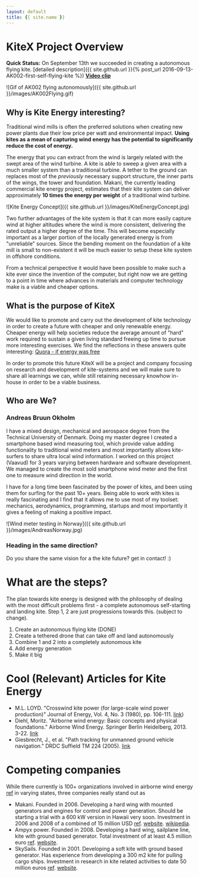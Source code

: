 ```yaml
---
layout: default
title: {{ site.name }}
---
```


# KiteX Project Overview
**Quick Status:** On September 13th we succeeded in creating a autonomous flying kite. [detailed description]({{ site.github.url }}{% post_url 2016-09-13-AK002-first-self-flying-kite %}) **[Video clip](https://youtu.be/O_YaRTxpii8)**

![Gif of AK002 flying autonomously]({{ site.github.url }}/images/AK002Flying.gif)

## Why is Kite Energy interesting?
Traditional wind mills is often the preferred solutions when creating new power plants due their low price per watt and environmental impact. **Using kites as a mean of capturing wind energy has the potential to significantly reduce the cost of energy.**

The energy that you can extract from the wind is largely related with the swept area of the wind turbine. A kite is able to sweep a given area with a much smaller system than a traditional turbine. A tether to the ground can replaces most of the *previously* necessary support structure, the inner parts of the wings, the tower and foundation. Makani, the currently leading commercial kite energy project,  estimates that their kite system can deliver approximately **10 times the energy per weight** of a traditional wind turbine.

![Kite Energy Concept]({{ site.github.url }}/images/KiteEnergyConcept.jpg)

Two further advantages of the kite system is that it can more easily capture wind at higher altitudes where the wind is more consistent, delivering the rated output a higher degree of the time. This will become especially important as a larger portion of the locally generated energy is from "unreliable" sources. Since the bending moment on the foundation of a kite mill is small to non-existent it will be much easier to setup these kite system in offshore conditions.

From a technical perspective it would have been possible to make such a kite ever since the invention of the computer, but right now we are getting to a point in time where advances in materials and computer technology make is a viable and cheaper options.

## What is the purpose of KiteX
We would like to promote and carry out the development of kite technology in order to create a future with cheaper and only renewable energy. Cheaper energy will help societies reduce the average amount of "hard" work required to sustain a given living standard freeing up time to pursue more interesting exercises. We find the reflections in these answers quite interesting: [Quora - if energy was  free](https://www.quora.com/If-energy-was-free-and-renewable-how-would-the-economy-be-fundamentally-different-from-what-it-is-now)

In order to promote this future KiteX will be a project and company focusing on research and development of kite-systems and we will make sure to share all learnings we can, while still retaining necessary knowhow in-house in order to be a viable business.

## Who are We?

### Andreas Bruun Okholm
I have a mixed design, mechanical and aerospace degree from the Technical University of Denmark. Doing my master degree I created a smartphone based wind measuring tool, which provide value adding functionality to traditional wind meters and most importantly allows kite-surfers to share ultra local wind information. I worked on this project (Vaavud) for 3 years varying between hardware and software development. We managed to create the most sold smartphone wind meter and the first one to measure wind direction in the world.

I have for a long time been fascinated by the power of kites, and been using them for surfing for the past 10+ years. Being able to work with kites is really fascinating and I find that it allows me to use most of my toolset: mechanics, aerodynamics, programming, startups and most importantly it gives a feeling of making a positive impact.

![Wind meter testing in Norway]({{ site.github.url }}/images/AndreasNorway.jpg)

### Heading in the same direction?
Do you share the same vision for a the kite future? get in contact! :)

# What are the steps?
The plan towards kite energy is designed with the philosophy of dealing with the most difficult problems first - a complete autonomous self-starting and landing kite. Step 1, 2 are just progressions towards this. (subject to change).

1. Create an autonomous flying kite (DONE)
2. Create a tethered drone that can take off and land autonomously
3. Combine 1 and 2 into a completely autonomous kite
4. Add energy generation
5. Make it big

# Cool (Relevant) Articles for Kite Energy

* M.L. LOYD.  "Crosswind kite power (for large-scale wind power production)" Journal of Energy, Vol. 4, No. 3 (1980), pp. 106-111.
[link](http://edge.rit.edu/content/R15901/public/Matt%20Kennedy/homes.esat.kuleuven.be_~highwind_wp-content_uploads_2011_07_Loyd1980.pdf))
* Diehl, Moritz. "Airborne wind energy: Basic concepts and physical foundations." Airborne Wind Energy. Springer Berlin Heidelberg, 2013. 3-22. [link](http://homes.esat.kuleuven.be/~highwind/wp-content/uploads/2013/08/Diehl2013a.pdf)
* Giesbrecht, J., et al. "Path tracking for unmanned ground vehicle navigation." DRDC Suffield TM 224 (2005). [link](http://cradpdf.drdc-rddc.gc.ca/PDFS/unc45/p524913.pdf)

# Competing companies

While there currently is 100+ organizations involved in airborne wind energy [ref](http://energykitesystems.net/AWEstakeholders/index.html) in varying states, three companies really stand out as  
* Makani. Founded in 2006. Developing a hard wing with mounted generators and engines for control and power generation. Should be starting a trial with a 600 kW version in Hawaii very soon. Investment in 2006 and 2008 of a combined of 15 million USD [ref](http://www.itechpost.com/articles/9658/20130523/google-x-makani-power-make-traditional-wind-energy-obsolete.htm). [website](https://www.google.com/makani/). [wikipedia](https://en.wikipedia.org/wiki/Makani_Power).  
* Ampyx power. Founded in 2008. Developing a hard wing, sailplane line, kite with ground based generator. Total investment of at least 4.5 million euro [ref](https://www.ampyxpower.com/partners). [website](https://www.ampyxpower.com).
* SkySails. Founded in 2001. Developing a soft kite with ground based generator. Has experience from developing a 300 m2 kite for pulling cargo ships. Investment in research in kite related activities to date 50 million euros [ref](http://www.skysails.info/english/power/development/). [website](http://www.skysails.info/).
